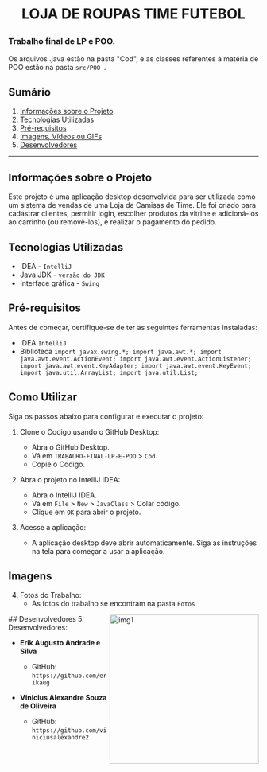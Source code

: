 # <p align="center">LOJA DE ROUPAS TIME FUTEBOL</p>

### Trabalho final de LP e POO. 
Os arquivos .java estão na pasta "Cod", e as classes referentes à matéria de POO estão na pasta `src/POO `.

## Sumário

1. [Informações sobre o Projeto](#informações-sobre-o-projeto)
2. [Tecnologias Utilizadas](#tecnologias-utilizadas)
3. [Pré-requisitos](#pré-requisitos)
4. [Imagens, Vídeos ou GIFs](#imagens)
5. [Desenvolvedores](#desenvolvedores)

---

## Informações sobre o Projeto

Este projeto é uma aplicação desktop desenvolvida para ser utilizada como um sistema de vendas de uma Loja de Camisas de Time. Ele foi criado para cadastrar clientes, permitir login, escolher produtos da vitrine e adicioná-los ao carrinho (ou removê-los), e realizar o pagamento do pedido.


## Tecnologias Utilizadas

- IDEA - `IntelliJ`
- Java JDK - `versão do JDK`
- Interface gráfica - `Swing`

## Pré-requisitos

Antes de começar, certifique-se de ter as seguintes ferramentas instaladas:

- IDEA `IntelliJ`
- Biblioteca 
`import javax.swing.*;
import java.awt.*;
import java.awt.event.ActionEvent;
import java.awt.event.ActionListener;
import java.awt.event.KeyAdapter;
import java.awt.event.KeyEvent;
import java.util.ArrayList;
import java.util.List;
`

## Como Utilizar

Siga os passos abaixo para configurar e executar o projeto:

1. Clone o Codigo usando o GitHub Desktop:
    - Abra o GitHub Desktop.
    - Vá em `TRABALHO-FINAL-LP-E-POO` > `Cod`.
    - Copie o Codigo.
2. Abra o projeto no IntelliJ IDEA:
    - Abra o IntelliJ IDEA.
    - Vá em `File` > `New` > `JavaClass` > Colar código.
    - Clique em `OK` para abrir o projeto.

3. Acesse a aplicação:
    - A aplicação desktop deve abrir automaticamente. Siga as instruções na tela para começar a usar a aplicação.
## Imagens
4. Fotos do Trabalho:
    - As fotos do trabalho se encontram na pasta `Fotos`

<img align="right" alt="img1" src="https://github.com/viniciusalexandre2/Trabalho-final-de-LP-POO./edit/main/README.mdblob/main/img1/dev.gif?raw=true" width="300px" height="300px"/>
## Desenvolvedores
5. Desenvolvedores:

- **Erik Augusto Andrade e Silva**
    - GitHub: `https://github.com/erikaug`

- **Vinicius Alexandre Souza de Oliveira**
    - GitHub: `https://github.com/viniciusalexandre2`
